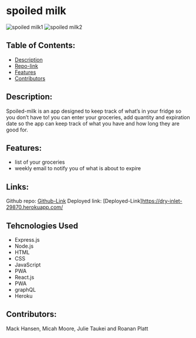 
# spoiled milk

![spoiled milk1](https://user-images.githubusercontent.com/94236932/177079101-9e41c750-0982-4558-a785-dfacf5cf6506.png)
![spoiled milk2](https://user-images.githubusercontent.com/94236932/177079134-038590d6-a89f-48a3-a983-40759d29d2dd.png)


## Table of Contents:

- [Description](#description)
- [Repo-link](#repo-link)
- [Features](#features)
- [Contributors](#contributors)

## Description:

Spoiled-milk is an app designed to keep track of what’s in your fridge so you don’t have to!
you can enter your groceries, add quantity and expiration date so the app can keep track of what you have and how long they are good for.

## Features:

- list of your groceries
- weekly email to notify you of what is about to expire

## Links:

Github repo: [Github-Link](https://github.com/Nesnah1307/spoiled-milk)
Deployed link: [Deployed-Link]https://dry-inlet-29870.herokuapp.com/

## Tehcnologies Used

- Express.js
- Node.js
- HTML
- CSS
- JavaScript
- PWA
- React.js
- PWA
- graphQL
- Heroku


## Contributors:

Mack Hansen, Micah Moore, Julie Taukei and Roanan Platt
